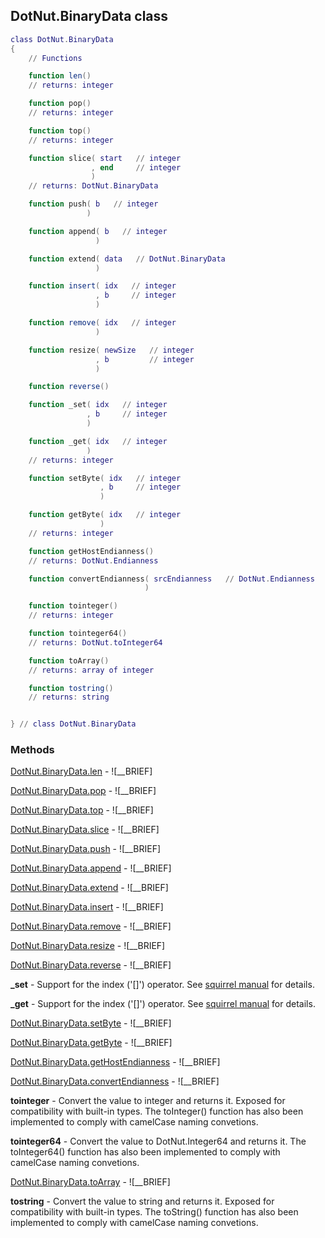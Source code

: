 ## DotNut.BinaryData class


```lua
class DotNut.BinaryData
{
    // Functions

    function len()
    // returns: integer

    function pop()
    // returns: integer

    function top()
    // returns: integer

    function slice( start   // integer
                  , end     // integer
                  )
    // returns: DotNut.BinaryData

    function push( b   // integer
                 )

    function append( b   // integer
                   )

    function extend( data   // DotNut.BinaryData
                   )

    function insert( idx   // integer
                   , b     // integer
                   )

    function remove( idx   // integer
                   )

    function resize( newSize   // integer
                   , b         // integer
                   )

    function reverse()

    function _set( idx   // integer
                 , b     // integer
                 )

    function _get( idx   // integer
                 )
    // returns: integer

    function setByte( idx   // integer
                    , b     // integer
                    )

    function getByte( idx   // integer
                    )
    // returns: integer

    function getHostEndianness()
    // returns: DotNut.Endianness

    function convertEndianness( srcEndianness   // DotNut.Endianness
                              )

    function tointeger()
    // returns: integer

    function tointeger64()
    // returns: DotNut.toInteger64

    function toArray()
    // returns: array of integer

    function tostring()
    // returns: string


} // class DotNut.BinaryData
```



### Methods


[DotNut.BinaryData.len](../DotNut/BinaryData/len.md) - ![__BRIEF]


[DotNut.BinaryData.pop](../DotNut/BinaryData/pop.md) - ![__BRIEF]


[DotNut.BinaryData.top](../DotNut/BinaryData/top.md) - ![__BRIEF]


[DotNut.BinaryData.slice](../DotNut/BinaryData/slice.md) - ![__BRIEF]


[DotNut.BinaryData.push](../DotNut/BinaryData/push.md) - ![__BRIEF]


[DotNut.BinaryData.append](../DotNut/BinaryData/append.md) - ![__BRIEF]


[DotNut.BinaryData.extend](../DotNut/BinaryData/extend.md) - ![__BRIEF]


[DotNut.BinaryData.insert](../DotNut/BinaryData/insert.md) - ![__BRIEF]


[DotNut.BinaryData.remove](../DotNut/BinaryData/remove.md) - ![__BRIEF]


[DotNut.BinaryData.resize](../DotNut/BinaryData/resize.md) - ![__BRIEF]


[DotNut.BinaryData.reverse](../DotNut/BinaryData/reverse.md) - ![__BRIEF]


**_set** - Support for the index ('[]') operator. See [squirrel manual](http://squirrel-lang.org/squirreldoc/reference/language/metamethods.html#set) for details.


**_get** - Support for the index ('[]') operator. See [squirrel manual](http://squirrel-lang.org/squirreldoc/reference/language/metamethods.html#get) for details.


[DotNut.BinaryData.setByte](../DotNut/BinaryData/setByte.md) - ![__BRIEF]


[DotNut.BinaryData.getByte](../DotNut/BinaryData/getByte.md) - ![__BRIEF]


[DotNut.BinaryData.getHostEndianness](../DotNut/BinaryData/getHostEndianness.md) - ![__BRIEF]


[DotNut.BinaryData.convertEndianness](../DotNut/BinaryData/convertEndianness.md) - ![__BRIEF]


**tointeger** - Convert the value to integer and returns it. Exposed for compatibility with built-in types. The toInteger() function has also been implemented to comply with camelCase naming convetions.


**tointeger64** - Convert the value to DotNut.Integer64 and returns it. The toInteger64() function has also been implemented to comply with camelCase naming convetions.


[DotNut.BinaryData.toArray](../DotNut/BinaryData/toArray.md) - ![__BRIEF]


**tostring** - Convert the value to string and returns it. Exposed for compatibility with built-in types. The toString() function has also been implemented to comply with camelCase naming convetions.


